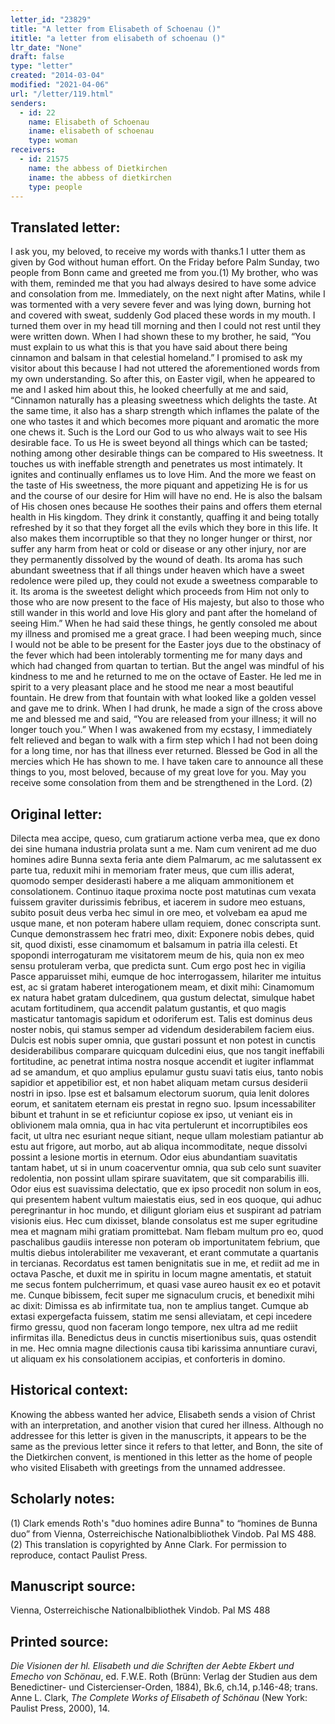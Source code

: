 ```yaml
---
letter_id: "23829"
title: "A letter from Elisabeth of Schoenau ()"
ititle: "a letter from elisabeth of schoenau ()"
ltr_date: "None"
draft: false
type: "letter"
created: "2014-03-04"
modified: "2021-04-06"
url: "/letter/119.html"
senders:
  - id: 22
    name: Elisabeth of Schoenau
    iname: elisabeth of schoenau
    type: woman
receivers:
  - id: 21575
    name: the abbess of Dietkirchen
    iname: the abbess of dietkirchen
    type: people
---
```

<h2> Translated letter:</h2>I ask you, my beloved, to receive my words with thanks.1  I utter them as given by God without human effort.
On the Friday before Palm Sunday, two people from Bonn came and greeted me from you.(1)  My brother, who was with them, reminded me that you had always desired to have some advice and consolation from me.  Immediately, on the next night after Matins, while I was tormented with a very severe fever and was lying down, burning hot and covered with sweat, suddenly God placed these words in my mouth.  I turned them over in my head till morning and then I could not rest until they were written down.  When I had shown these to my brother, he said, “You must explain to us what this is that you have said about there being cinnamon and balsam in that celestial homeland.”  I promised to ask my visitor about this because I had not uttered the aforementioned words from my own understanding.
So after this, on Easter vigil, when he appeared to me and I asked him about this, he looked cheerfully at me and said, “Cinnamon naturally has a pleasing sweetness which delights the taste.  At the same time, it also has a sharp strength which inflames the palate of the one who tastes it and which becomes more piquant and aromatic the more one chews it.  Such is the Lord our God to us who always wait to see His desirable face.  To us He is sweet beyond all things which can be tasted; nothing among other desirable things can be compared to His sweetness.  It touches us with ineffable strength and penetrates us most intimately.  It ignites and continually enflames us to love Him.  And the more we feast on the taste of His sweetness, the more piquant and appetizing He is for us and the course of our desire for Him will have no end.
He is also the balsam of His chosen ones because He soothes their pains and offers them eternal health in His kingdom.  They drink it constantly, quaffing it and being totally refreshed by it so that they forget all the evils which they bore in this life.  It also makes them incorruptible so that they no longer hunger or thirst, nor suffer any harm from heat or cold or disease or any other injury, nor are they permanently dissolved by the wound of death.  Its aroma has such abundant sweetness that if all things under heaven which have a sweet redolence were piled up, they could not exude a sweetness comparable to it.  Its aroma is the sweetest delight which proceeds from Him not only to those who are now present to the face of His majesty, but also to those who still wander in this world and love His glory and pant after the homeland of seeing Him.”
When he had said these things, he gently consoled me about my illness and promised me a great grace.  I had been weeping much, since I would not be able to be present for the Easter joys due to the obstinacy of the fever which had been intolerably tormenting me for many days and which had changed from quartan to tertian.  But the angel was mindful of his kindness to me and he returned to me on the octave of Easter.  He led me in spirit to a very pleasant place and he stood me near a most beautiful fountain.  He drew from that fountain with what looked like a golden vessel and gave me to drink.  When I had drunk, he made a sign of the cross above me and blessed me and said, “You are released from your illness; it will no longer touch you.”  When I was awakened from my ecstasy, I immediately felt relieved and began to walk with a firm step which I had not been doing for a long time, nor has that illness ever returned.  Blessed be God in all the mercies which He has shown to me.  I have taken care to announce all these things to you, most beloved, because of my great love for you.  May you receive some consolation from them and be strengthened in the Lord. (2)
<h2 class="mt-4"> Original letter:</h2>Dilecta mea accipe, queso, cum gratiarum actione verba mea, que ex dono dei sine humana industria prolata sunt a me.  Nam cum venirent ad me duo homines adire Bunna sexta feria ante diem Palmarum, ac me salutassent ex parte tua, reduxit mihi in memoriam frater meus, que cum illis aderat, quomodo semper desiderasti habere a me aliquam ammonitionem et consolationem.  Continuo itaque proxima nocte post matutinas cum vexata fuissem graviter durissimis febribus, et iacerem in sudore meo estuans, subito posuit deus verba hec simul in ore meo, et volvebam ea apud me usque mane, et non poteram habere ullam requiem, donec conscripta sunt.  Cunque demonstrassem hec fratri meo, dixit:  Exponere nobis debes, quid sit, quod dixisti, esse cinamomum et balsamum in patria illa celesti.  Et spopondi interrogaturam me visitatorem meum de his, quia non ex meo sensu protuleram verba, que predicta sunt.  Cum ergo post hec in vigilia Pasce apparuisset mihi, eumque de hoc interrogassem, hilariter me intuitus est, ac si gratam haberet interogationem meam, et dixit mihi:  Cinamomum ex natura habet gratam dulcedinem, qua gustum delectat, simulque habet acutam fortitudinem, qua accendit palatum gustantis, et quo magis masticatur tantomagis sapidum et odoriferum est.  Talis est dominus deus noster nobis, qui stamus semper ad videndum desiderabilem faciem eius.  Dulcis est nobis super omnia, que gustari possunt et non potest in cunctis desiderabilibus comparare quicquam dulcedini eius, que nos tangit ineffabili fortitudine, ac penetrat intima nostra nosque accendit et iugiter inflammat ad se amandum, et quo amplius epulamur gustu suavi tatis eius, tanto nobis sapidior et appetibilior est, et non habet aliquam metam cursus desiderii nostri in ipso.  Ipse est et balsamum electorum suorum, quia lenit dolores eorum, et sanitatem eternam eis prestat in regno suo.  Ipsum incessabiliter bibunt et trahunt in se et reficiuntur copiose ex ipso, ut veniant eis in oblivionem mala omnia, qua in hac vita pertulerunt et incorruptibiles eos facit, ut ultra nec esuriant neque sitiant, neque ullam molestiam patiantur ab estu aut frigore, aut morbo, aut ab aliqua incommoditate, neque dissolvi possint a lesione mortis in eternum.  Odor eius abundantiam suavitatis tantam habet, ut si in unum coacerventur omnia, qua sub celo sunt suaviter redolentia, non possint ullam spirare suavitatem, que sit comparabilis illi.  Odor eius est suavissima delectatio, que ex ipso procedit non solum in eos, qui presentem habent vultum maiestatis eius, sed in eos quoque, qui adhuc peregrinantur in hoc mundo, et diligunt gloriam eius et suspirant ad patriam visionis eius.  Hec cum dixisset, blande consolatus est me super egritudine mea et magnam mihi gratiam promittebat.  Nam flebam multum pro eo, quod paschalibus gaudiis interesse non poteram ob importunitatem febrium, que multis diebus intolerabiliter me vexaverant, et erant commutate a quartanis in tercianas.  Recordatus est tamen benignitatis sue in me, et rediit ad me in octava Pasche, et duxit me in spiritu in locum magne amentatis, et statuit me secus fontem pulcherrimum, et quasi vase aureo hausit ex eo et potavit me.  Cunque bibissem, fecit super me signaculum crucis, et benedixit mihi ac dixit:  Dimissa es ab infirmitate tua, non te amplius tanget.  Cumque ab extasi expergefacta fuissem, statim me sensi alleviatam, et cepi incedere firmo gressu, quod non faceram longo tempore, nex ultra ad me rediit infirmitas illa.  Benedictus deus in cunctis misertionibus suis, quas ostendit in me.  Hec omnia magne dilectionis causa tibi karissima annuntiare curavi, ut aliquam ex his consolationem accipias, et conforteris in domino.
<h2 class="mt-4"> Historical context:</h2>Knowing the abbess wanted her advice, Elisabeth sends a vision of Christ with an interpretation, and another vision that cured her illness.  Although no addressee for this letter is given in the manuscripts, it appears to be the same as the previous letter since it refers to that letter, and Bonn, the site of the Dietkirchen convent, is mentioned in this letter as the home of people who visited Elisabeth with greetings from the unnamed addressee.
<h2 class="mt-4"> Scholarly notes:</h2><p>(1) Clark emends Roth's "duo homines adire Bunna" to “homines de Bunna duo” from Vienna, Osterreichische Nationalbibliothek Vindob. Pal MS 488. <br>(2)&nbsp;This translation is copyrighted by Anne Clark. For permission to reproduce, contact Paulist Press.&nbsp;</p><h2 class="mt-4"> Manuscript source:</h2>Vienna, Osterreichische Nationalbibliothek Vindob. Pal MS 488
<h2 class="mt-4"> Printed source:</h2><p><em>Die Visionen der hl. Elisabeth und die Schriften der Aebte Ekbert und Emecho von Schönau</em>, ed. F.W.E. Roth (Brünn: Verlag der Studien aus dem Benedictiner- und Cistercienser-Orden, 1884), Bk.6, ch.14, p.146-48; trans. Anne L. Clark, <em>The Complete Works of Elisabeth of Schönau</em> (New York: Paulist Press, 2000), 14.&nbsp;</p>